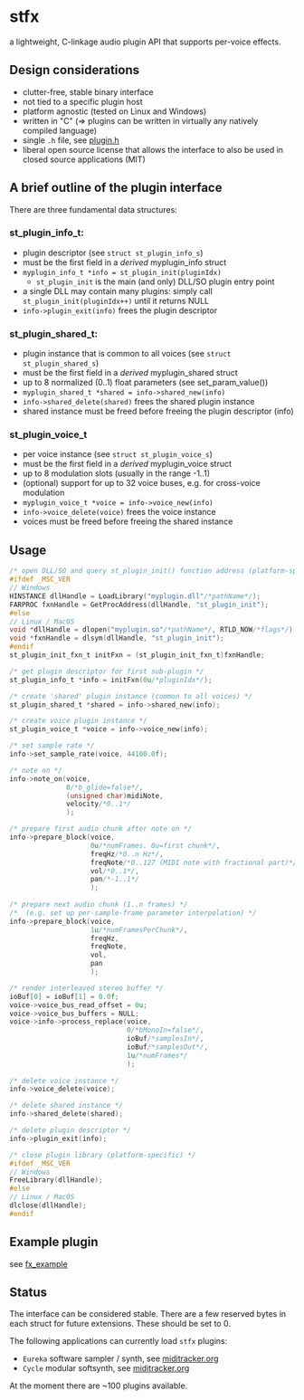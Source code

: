 # stfx

a lightweight, C-linkage audio plugin API that supports per-voice effects.



## Design considerations

- clutter-free, stable binary interface
- not tied to a specific plugin host
- platform agnostic (tested on Linux and Windows)
- written in "C" (=> plugins can be written in virtually any natively compiled language)
- single `.h` file, see [plugin.h](https://github.com/bsp2/stfx/blob/master/plugin.h)
- liberal open source license that allows the interface to also be used in closed source applications (MIT)


## A brief outline of the plugin interface

There are three fundamental data structures:

### st_plugin_info_t:

- plugin descriptor (see `struct st_plugin_info_s`)
- must be the first field in a _derived_ myplugin_info struct
- `myplugin_info_t *info = st_plugin_init(pluginIdx)`
    - `st_plugin_init` is the main (and only) DLL/SO plugin entry point
- a single DLL may contain many plugins: simply call `st_plugin_init(pluginIdx++)` until it returns NULL
- `info->plugin_exit(info)` frees the plugin descriptor

### st_plugin_shared_t:

- plugin instance that is common to all voices (see `struct st_plugin_shared_s`)
- must be the first field in a _derived_ myplugin_shared struct
- up to 8 normalized (0..1) float parameters (see set_param_value())
- `myplugin_shared_t *shared = info->shared_new(info)`
- `info->shared_delete(shared)` frees the shared plugin instance
- shared instance must be freed before freeing the plugin descriptor (info)

### st_plugin_voice_t

- per voice instance (see `struct st_plugin_voice_s`)
- must be the first field in a _derived_ myplugin_voice struct
- up to 8 modulation slots (usually in the range -1..1)
- (optional) support for up to 32 voice buses, e.g. for cross-voice modulation
- `myplugin_voice_t *voice = info->voice_new(info)`
- `info->voice_delete(voice)` frees the voice instance
- voices must be freed before freeing the shared instance


## Usage

``` c
/* open DLL/SO and query st_plugin_init() function address (platform-specific) */
#ifdef _MSC_VER
// Windows
HINSTANCE dllHandle = LoadLibrary("myplugin.dll"/*pathName*/);
FARPROC fxnHandle = GetProcAddress(dllHandle, "st_plugin_init");
#else
// Linux / MacOS
void *dllHandle = dlopen("myplugin.so"/*pathName*/, RTLD_NOW/*flags*/)
void *fxnHandle = dlsym(dllHandle, "st_plugin_init");
#endif
st_plugin_init_fxn_t initFxn = (st_plugin_init_fxn_t)fxnHandle;

/* get plugin descriptor for first sub-plugin */
st_plugin_info_t *info = initFxn(0u/*pluginIdx*/);

/* create 'shared' plugin instance (common to all voices) */
st_plugin_shared_t *shared = info->shared_new(info);

/* create voice plugin instance */
st_plugin_voice_t *voice = info->voice_new(info);

/* set sample rate */
info->set_sample_rate(voice, 44100.0f);

/* note on */
info->note_on(voice,
              0/*b_glide=false*/,
              (unsigned char)midiNote,
              velocity/*0..1*/
              );

/* prepare first audio chunk after note on */
info->prepare_block(voice,
                    0u/*numFrames. 0u=first chunk*/,
                    freqHz/*0..n Hz*/,
                    freqNote/*0..127 (MIDI note with fractional part)*/,
                    vol/*0..1*/,
                    pan/*-1..1*/
                    );
                    
/* prepare next audio chunk (1..n frames) */
/*  (e.g. set up per-sample-frame parameter interpolation) */
info->prepare_block(voice,
                    1u/*numFramesPerChunk*/,
                    freqHz,
                    freqNote,
                    vol,
                    pan
                    );

/* render interleaved stereo buffer */
ioBuf[0] = ioBuf[1] = 0.0f;
voice->voice_bus_read_offset = 0u;
voice->voice_bus_buffers = NULL;
voice->info->process_replace(voice,
                             0/*bMonoIn=false*/,
                             ioBuf/*samplesIn*/,
                             ioBuf/*samplesOut*/,
                             1u/*numFrames*/
                             );
                             
/* delete voice instance */
info->voice_delete(voice);

/* delete shared instance */
info->shared_delete(shared);

/* delete plugin descriptor */
info->plugin_exit(info);

/* close plugin library (platform-specific) */
#ifdef _MSC_VER
// Windows
FreeLibrary(dllHandle);
#else
// Linux / MacOS
dlclose(dllHandle);
#endif

```



## Example plugin
see [fx_example](https://github.com/bsp2/stfx/blob/master/plugins/fx/fx_example/fx_example.c)


## Status

The interface can be considered stable.
There are a few reserved bytes in each struct for future extensions. These should be set to 0.

The following applications can currently load `stfx` plugins:

- `Eureka` software sampler / synth, see [miditracker.org](http://miditracker.org)
- `Cycle` modular softsynth, see [miditracker.org](http://miditracker.org)

At the moment there are ~100 plugins available.

